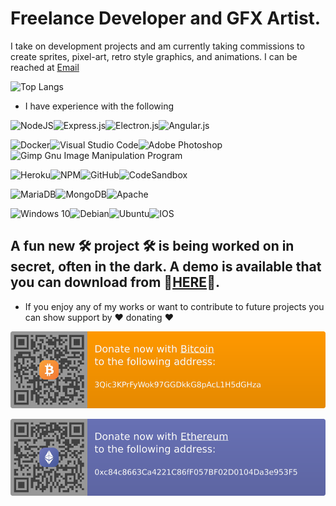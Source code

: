 # Freelance Developer and GFX Artist. 
I take on development projects and am currently taking commissions to create sprites, pixel-art, retro style graphics, and animations. I can be reached at [Email](mailto:kalordrol2000@yahoo.com)

![Top Langs](https://github-readme-stats.vercel.app/api/top-langs/?username=HaroldPetersInskipp&langs_count=5&theme=dark)

 - I have experience with the following

![NodeJS](https://img.shields.io/badge/node.js-%2343853D.svg?style=for-the-badge&logo=node.js&logoColor=white)![Express.js](https://img.shields.io/badge/express.js-%23404d59.svg?style=for-the-badge&logo=express&logoColor=%2361DAFB)![Electron.js](https://img.shields.io/badge/Electron-191970?style=for-the-badge&logo=Electron&logoColor=white)![Angular.js](https://img.shields.io/badge/angular.js-%23E23237.svg?style=for-the-badge&logo=angularjs&logoColor=white)

![Docker](https://img.shields.io/badge/docker-%230db7ed.svg?style=for-the-badge&logo=docker&logoColor=white)![Visual Studio Code](https://img.shields.io/badge/VisualStudioCode-0078d7.svg?style=for-the-badge&logo=visual-studio-code&logoColor=white)![Adobe Photoshop](https://img.shields.io/badge/adobephotoshop-%2331A8FF.svg?style=for-the-badge&logo=adobephotoshop&logoColor=white)![Gimp Gnu Image Manipulation Program](https://img.shields.io/badge/Gimp-657D8B?style=for-the-badge&logo=gimp&logoColor=FFFFFF)

![Heroku](https://img.shields.io/badge/heroku-%23430098.svg?style=for-the-badge&logo=heroku&logoColor=white)![NPM](https://img.shields.io/badge/NPM-%23000000.svg?style=for-the-badge&logo=npm&logoColor=white)![GitHub](https://img.shields.io/badge/github-%23121011.svg?style=for-the-badge&logo=github&logoColor=white)![CodeSandbox](https://img.shields.io/badge/Codesandbox-040404?style=for-the-badge&logo=codesandbox&logoColor=DBDBDB)

![MariaDB](https://img.shields.io/badge/MariaDB-003545?style=for-the-badge&logo=mariadb&logoColor=white)![MongoDB](https://img.shields.io/badge/MongoDB-%234ea94b.svg?style=for-the-badge&logo=mongodb&logoColor=white)![Apache](https://img.shields.io/badge/apache-%23D42029.svg?style=for-the-badge&logo=apache&logoColor=white)

![Windows 10](https://img.shields.io/badge/Windows-0078D6?style=for-the-badge&logo=windows&logoColor=white)![Debian](https://img.shields.io/badge/Debian-D70A53?style=for-the-badge&logo=debian&logoColor=white)![Ubuntu](https://img.shields.io/badge/Ubuntu-E95420?style=for-the-badge&logo=ubuntu&logoColor=white)![IOS](https://img.shields.io/badge/iOS-000000?style=for-the-badge&logo=ios&logoColor=white)

## A fun new 🛠 project 🛠 is being worked on in secret, often in the dark. A demo is available that you can download from 📁[HERE](https://github.com/HaroldPetersInskipp/GameDemo)📁.

 - If you enjoy any of my works or want to contribute to future projects you can show support by ❤ donating ❤
 
[<img src="btc.svg">](https://en.cryptobadges.io/donate/3Qic3KPrFyWok97GGDkkG8pAcL1H5dGHza)


[<img src="eth.svg">](https://en.cryptobadges.io/badge/big/0xc84c8663Ca4221C86fF057BF02D0104Da3e953F5)